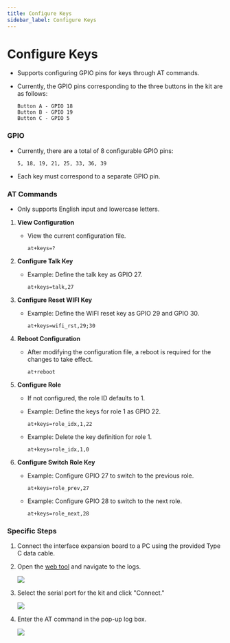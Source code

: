 ```yaml
---
title: Configure Keys
sidebar_label: Configure Keys
---
```


# Configure Keys

* Supports configuring GPIO pins for keys through AT commands.

* Currently, the GPIO pins corresponding to the three buttons in the kit are as follows:

    ```
    Button A - GPIO 18
    Button B - GPIO 19
    Button C - GPIO 5
    ```

### GPIO
    
- Currently, there are a total of 8 configurable GPIO pins:

    ```
    5, 18, 19, 21, 25, 33, 36, 39
    ```

- Each key must correspond to a separate GPIO pin.

### AT Commands

- Only supports English input and lowercase letters.

1. **View Configuration**

    - View the current configuration file.

        ```
        at+keys=?
        ```

2. **Configure Talk Key**

    - Example: Define the talk key as GPIO 27.

        ```
        at+keys=talk,27
        ```

3. **Configure Reset WIFI Key**

    - Example: Define the WIFI reset key as GPIO 29 and GPIO 30.

        ```
        at+keys=wifi_rst,29;30
        ```

4. **Reboot Configuration**

    - After modifying the configuration file, a reboot is required for the changes to take effect.

        ```
        at+reboot
        ```

5. **Configure Role**

    - If not configured, the role ID defaults to 1.

    - Example: Define the keys for role 1 as GPIO 22.

        ```
        at+keys=role_idx,1,22
        ```

    - Example: Delete the key definition for role 1.

        ```
        at+keys=role_idx,1,0
        ```

6. **Configure Switch Role Key**

    - Example: Configure GPIO 27 to switch to the previous role.

        ```
        at+keys=role_prev,27
        ```

    - Example: Configure GPIO 28 to switch to the next role.

        ```
        at+keys=role_next,28
        ```

### Specific Steps

1. Connect the interface expansion board to a PC using the provided Type C data cable.
2. Open the [web tool](https://tool.folotoy.com/index) and navigate to the logs.

    <img src="https://user-images.githubusercontent.com/41461127/281992533-f5204e50-e79e-472c-8edf-398e087f3f91.png" />

3. Select the serial port for the kit and click "Connect."

    <img src="https://user-images.githubusercontent.com/69997928/284516480-089d0383-cf77-45e4-85a5-89527f118714.png" />

4. Enter the AT command in the pop-up log box.

    <img src="https://user-images.githubusercontent.com/69997928/284516660-5dd96e62-f94e-42cb-9d57-119930597230.png" />

